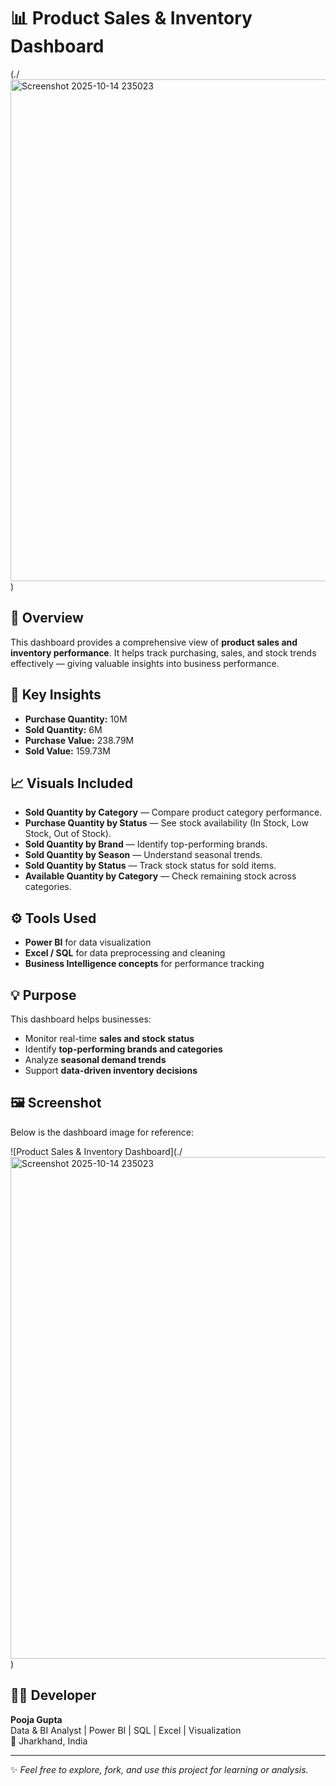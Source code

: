 # 📊 Product Sales & Inventory Dashboard

(./<img width="1473" height="803" alt="Screenshot 2025-10-14 235023" src="https://github.com/user-attachments/assets/1a1ed5aa-8a56-4ee1-b659-e2c431131d99" />
)

## 🧾 Overview
This dashboard provides a comprehensive view of **product sales and inventory performance**. It helps track purchasing, sales, and stock trends effectively — giving valuable insights into business performance.

## 🚀 Key Insights
- **Purchase Quantity:** 10M  
- **Sold Quantity:** 6M  
- **Purchase Value:** 238.79M  
- **Sold Value:** 159.73M  

## 📈 Visuals Included
- **Sold Quantity by Category** — Compare product category performance.
- **Purchase Quantity by Status** — See stock availability (In Stock, Low Stock, Out of Stock).
- **Sold Quantity by Brand** — Identify top-performing brands.
- **Sold Quantity by Season** — Understand seasonal trends.
- **Sold Quantity by Status** — Track stock status for sold items.
- **Available Quantity by Category** — Check remaining stock across categories.

## ⚙️ Tools Used
- **Power BI** for data visualization  
- **Excel / SQL** for data preprocessing and cleaning  
- **Business Intelligence concepts** for performance tracking  

## 💡 Purpose
This dashboard helps businesses:
- Monitor real-time **sales and stock status**
- Identify **top-performing brands and categories**
- Analyze **seasonal demand trends**
- Support **data-driven inventory decisions**

## 🖼️ Screenshot
Below is the dashboard image for reference:

![Product Sales & Inventory Dashboard](./<img width="1473" height="803" alt="Screenshot 2025-10-14 235023" src="https://github.com/user-attachments/assets/a761719d-b81b-4f65-bf12-163fbd92300b" />
)

## 🧑‍💻 Developer
**Pooja Gupta**  
Data & BI Analyst | Power BI | SQL | Excel | Visualization  
📍 Jharkhand, India  

---

✨ *Feel free to explore, fork, and use this project for learning or analysis.*
